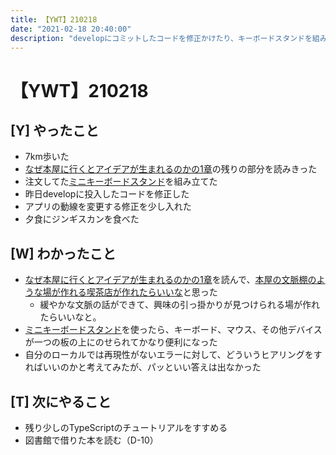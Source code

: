 ```yaml
---
title: 【YWT】210218
date: "2021-02-18 20:40:00"
description: "developにコミットしたコードを修正かけたり、キーボードスタンドを組み立てたりした"
---
```


# 【YWT】210218

## [Y] やったこと

- 7km歩いた
- [なぜ本屋に行くとアイデアが生まれるのかの1章](https://scrapbox.io/camomilecafe/%E7%AC%AC%EF%BC%91%E7%AB%A0%E3%80%80%E3%81%AA%E3%81%9C%E6%9C%AC%E5%B1%8B%E3%81%AB%E8%A1%8C%E3%81%8F%E3%81%AE%E3%81%8B%E2%80%95%E6%83%85%E5%A0%B1%E3%81%A8%E3%81%AE%E5%87%BA%E4%BC%9A%E3%81%84%E3%82%92%E5%A2%97%E3%82%84%E3%81%99%E6%AD%A9%E3%81%8D%E6%96%B9)の残りの部分を読みきった
- 注文してた[ミニキーボードスタンド](https://www.soundhouse.co.jp/products/detail/item/261808/)を組み立てた
- 昨日developに投入したコードを修正した
- アプリの動線を変更する修正を少し入れた
- 夕食にジンギスカンを食べた

## [W] わかったこと

- [なぜ本屋に行くとアイデアが生まれるのかの1章](https://scrapbox.io/camomilecafe/%E7%AC%AC%EF%BC%91%E7%AB%A0%E3%80%80%E3%81%AA%E3%81%9C%E6%9C%AC%E5%B1%8B%E3%81%AB%E8%A1%8C%E3%81%8F%E3%81%AE%E3%81%8B%E2%80%95%E6%83%85%E5%A0%B1%E3%81%A8%E3%81%AE%E5%87%BA%E4%BC%9A%E3%81%84%E3%82%92%E5%A2%97%E3%82%84%E3%81%99%E6%AD%A9%E3%81%8D%E6%96%B9)を読んで、[本屋の文脈棚のような場が作れる喫茶店が作れたらいいな](https://twitter.com/camomile_cafe/status/1362183221941661696)と思った
  - 緩やかな文脈の話ができて、興味の引っ掛かりが見つけられる場が作れたらいいなと。
- [ミニキーボードスタンド](https://www.soundhouse.co.jp/products/detail/item/261808/)を使ったら、キーボード、マウス、その他デバイスが一つの板の上にのせられてかなり便利になった
- 自分のローカルでは再現性がないエラーに対して、どういうヒアリングをすればいいのかと考えてみたが、パッといい答えは出なかった

## [T] 次にやること

- 残り少しのTypeScriptのチュートリアルをすすめる
- 図書館で借りた本を読む（D-10）
